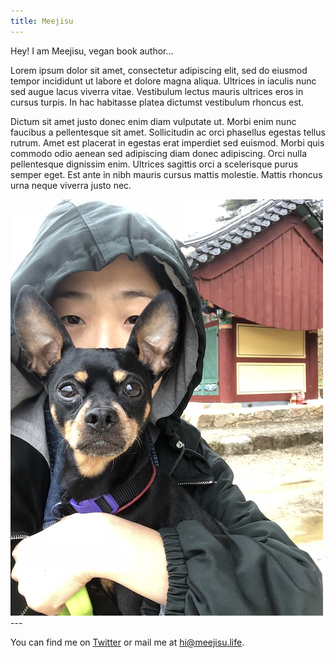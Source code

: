 ```yaml
---
title: Meejisu
---
```


Hey! I am Meejisu, vegan book author...

Lorem ipsum dolor sit amet, consectetur adipiscing elit, sed do eiusmod tempor incididunt ut labore et dolore magna aliqua. Ultrices in iaculis nunc sed augue lacus viverra vitae. Vestibulum lectus mauris ultrices eros in cursus turpis. In hac habitasse platea dictumst vestibulum rhoncus est.

Dictum sit amet justo donec enim diam vulputate ut. Morbi enim nunc faucibus a pellentesque sit amet. Sollicitudin ac orci phasellus egestas tellus rutrum. Amet est placerat in egestas erat imperdiet sed euismod. Morbi quis commodo odio aenean sed adipiscing diam donec adipiscing. Orci nulla pellentesque dignissim enim. Ultrices sagittis orci a scelerisque purus semper eget. Est ante in nibh mauris cursus mattis molestie. Mattis rhoncus urna neque viverra justo nec.

<section class="container mx-auto max-w-xs">
    <img class="mx-auto" src="../public/meejisu-500.jpeg" alt="portrait" >
</section>
---

You can find me on [Twitter](https://www.twitter.com/veganmeejisu) or mail me at [hi@meejisu.life](mailto:hi@meejisu.life).
